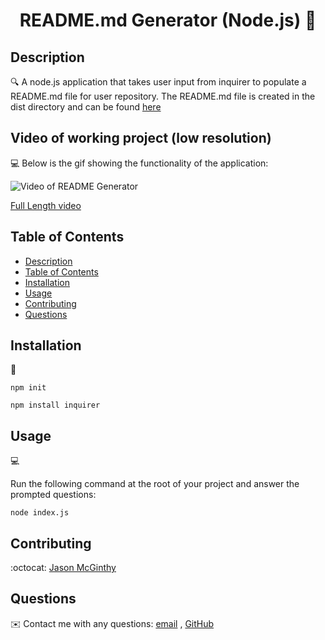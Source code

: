 <h1 align="center">README.md Generator (Node.js) 👋</h1>

## Description
  
🔍 A node.js application that takes user input from inquirer to populate a README.md file for user repository. The README.md file is created in the dist directory and can be found [here](.dist/README.md)  
  
## Video of working project (low resolution)

💻 Below is the gif showing the functionality of the application:

![Video of README Generator](./utils/README-Generator.gif)

[Full Length video](./utils/README-Generator.mp4)

## Table of Contents
- [Description](#description)
- [Table of Contents](#table-of-contents)
- [Installation](#installation)
- [Usage](#usage)
- [Contributing](#contributing)
- [Questions](#questions)

## Installation
💾   
  
`npm init`
  
`npm install inquirer`
  
## Usage
💻   
  
Run the following command at the root of your project and answer the prompted questions:
  
`node index.js`

## Contributing
:octocat: [Jason McGinthy](https://github.com/codragon2020)

## Questions
✉️ Contact me with any questions: [email](mailto:jasonmcginthy@gmail.com) , [GitHub](https://github.com/codragon2020)<br />